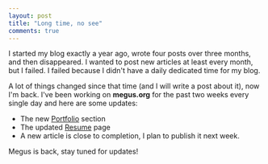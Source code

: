 ```yaml
---
layout: post
title: "Long time, no see"
comments: true
---
```


I started my blog exactly a year ago, wrote four posts over three months, and then disappeared. I wanted to post new articles at least every month, but I failed. I failed because I didn't have a daily dedicated time for my blog. 

A lot of things changed since that time (and I will write a post about it), now I'm back. I've been working on **megus.org** for the past two weeks every single day and here are some updates:

- The new [Portfolio](/portfolio.html) section
- The updated [Resume](/resume.html) page
- A new article is close to completion, I plan to publish it next week. 

Megus is back, stay tuned for updates!
